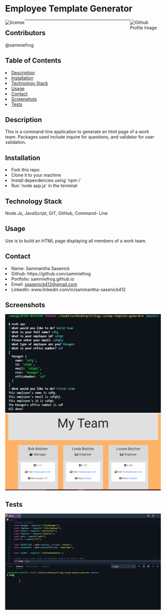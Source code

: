 # Employee Template Generator
<img align="left" src="https://img.shields.io/badge/License-MIT-green" alt="license">
<img align="right" width="100" height="100" src="https://avatars0.githubusercontent.com/u/59233248?v=4" alt="Github Profile Image"><hr>
  
## Contributors
@sammiefrog
    
## Table of Contents
<li><a href="#description">Description</a></li>  
<li><a href="#installation">Installation</a></li> 
<li><a href="#tech">Technology Stack</a></li> 
<li><a href="#usage">Usage</a></li> 
<li><a href="#contact">Contact</a></li> 
<li><a href="#screenshots">Screenshots</a></li> 
<li><a href="#tests">Tests</a></li> 
  
<h2 id= "description">Description</h2>
This is a command-line application to generate an html page of a work team. Packages used include inquire for questions, and validator for user validation.
  
<h2 id= "installation">Installation</h2>
<li>Fork this repo </li>
<li>Clone it to your machine</li>
<li>Install dependencies using 'npm i'</li>
<li>Run 'node app.js' in the terminal</li>

<h2 id= "technology">Technology Stack</h2>
 Node.Js, JavaScript, GIT, GitHub, Command- Line
  
<h2 id= "usage">Usage</h2>
Use is to build an HTML page displaying all members of a work team.

<h2 id= "contact">Contact</h2>
<li>Name: Sammantha Sasenick</li> 
<li>Github: https://github.com/sammiefrog</li> 
<li>Portfolio: sammiefrog.github.io</li>
<li>Email: <a href="mailto:ssasenick412@gmail.com" target="_blank">ssasenick412@gmail.com</a></li> 
<li>LinkedIn: www.linkedin.com/in/sammantha-sasenick412</li> 

<h2 id= "screenshots">Screenshots</h2>
<img src="assets/images/capt1.png" alt="photo of the app working">
<img src="assets/images/capture4.png" alt="photo of the app working">

    
<h2 id= "tests">Tests</h2> 
<img src="assets\images\test.gif" alt="gif of the app being tested">